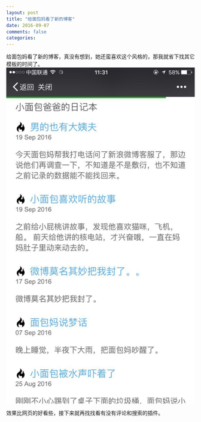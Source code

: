 ```yaml
---
layout: post
title: "给面包妈看了新的博客"
date: 2016-09-07
comments: false
categories:
---
```


给面包妈看了新的博客，真没有想到，她还蛮喜欢这个风格的，那我就省下找其它模板的时间了。
<img src="2016-09-19-给面包妈看了新的博客.jpg" alt="图片名称" align="center" />

效果比网页的好看些，接下来就再找找看有没有评论和搜索的插件。

